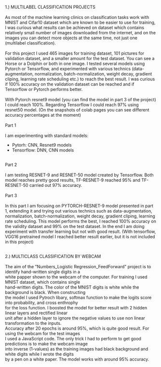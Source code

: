 1.) MULTILABEL CLASSIFICATION PROJECTS <br/>
<br/>
As most of the machine learning clinics on classification tasks work with MNIST and Cifar10 dataset which are known to be easier to use for training, I was curious
what results can be achieved on dataset which contains relatively small number of images downloaded from the internet, and on the images you can detect more objects at the same time, not just one (multilabel classification). <br/>
<br/>
For this project I used 465 images for training dataset, 101 pictures for validation dataset, and a smaller amount for the test dataset. You can see a Horse or a Dolphin or both in one image. I tested several models using Pytorch or Tensorflow, and experimented with various technics (data-augmentation, normalization, batch-normalization, weight decay, gradient cliping, learning rate scheduling etc.) to reach the best result. I was curious if 100% accuracy on the validation dataset can be reached and if Tensorflow or Pytorch performs better. <br/>
<br/>
With Pytorch resnet9 model (you can find the model in part 3 of the project) I could reach 100%. Regarding Tensorflow  I could reach 97% using resnet50 model. (On the snapshots of colab pages you can see different accuracy percentages at the moment)<br/>
<br/>
Part 1<br/>
<br/>
I am experimenting with standard models:<br/>
- Pytorh: CNN, Resnet9 models<br/>
- Tensorflow: DNN, CNN models<br/>
<br/>
Part 2<br/>
<br/>
I am testing RESNET-9 and RESNET-50 model created by Tensorflow. Both model reaches pretty good results, TF-RESNET-9 reached 95% and TF-RESNET-50 carried out 97% accuracy.<br/>
<br/>
Part 3<br/>
<br/>
In this part I am focusing on PYTORCH-RESNET-9 model presented in part 1, extending it and trying out various technics such as data-augmentation, normalization, batch-normalization, weight decay, gradient cliping, learning rate scheduling. This model performs the best, I reached 100% accuracy on the validity dataset and 99% on the test dataset. In the end I am doing experiment with transfer learning but not with good result. (With tensorflow, VGG16 pretrained model I reached better result earlier, but it is not included in this project) <br/>
<br/>

2.) MULTICLASS CLASSIFICATION BY WEBCAM</br>
</br>
The aim of the "Numbers_Logistic Regression_FeedForward" project is to identify hand-written single digits in a   </br>
white papper shown to the webcam of the computer. For training I used MNIST dataset, which contains single </br>
hand-written digits. The color of the MNIST digits is white while the background is black. When constructing </br>
the model I used Pytroch libary, softmax function to make the logits score into probability, and cross enthrophy </br> 
for the loss function. I boosted the model for better result with 2 hidden linear layers and rectified linear </br> 
unit after a hidden layer to ignore the negative values to use non linear transformation to the inputs.</br> 
Accuracy after 20 epochs is around 95%, which is quite good result. For using the webcam for the test images </br>
I used a JavaScript code. The only trick I had to perform to get good predictions is to make the webcam image </br>
into inverse (1-values) as the training images had black background and white digits while I wrote the digits</br>
by a pen on a white paper. The model works with around 95% accuracy.



